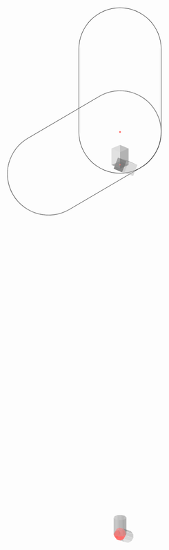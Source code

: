 <div class="example-grid">
<div class="example example3 example3-1">
  <div class="example__view">
    <div class="part">
      <div class="joint"></div>
    </div>
  </div>
</div>
<div class="example example3 example3-2">
  <div class="example__view">
    <div class="cube part">
      <div></div>
      <div class="cube joint">
        <div></div>
      </div>
    </div>
  </div>
</div>
<div class="example example3 example3-3">
  <div class="example__view">
    <div class="tube part">
      <div class="tube__face" style="--i: 0">
        <div class="tube__hexo"></div>
      </div>
      <div class="tube__face" style="--i: 1">
        <div class="tube__triangle"></div>
      </div>
      <div class="tube__face" style="--i: 2">
        <div class="tube__hexo"></div>
      </div>
      <div class="tube__face" style="--i: 3">
        <div class="tube__triangle"></div>
      </div>
      <div class="tube__face" style="--i: 4">
        <div class="tube__hexo"></div>
      </div>
      <div class="tube__face" style="--i: 5">
        <div class="tube__triangle"></div>
      </div>
      <div class="tube__face" style="--i: 6">
        <div class="tube__hexo"></div>
      </div>
      <div class="tube__face" style="--i: 7">
        <div class="tube__triangle"></div>
      </div>
      <div class="tube__face" style="--i: 8">
        <div class="tube__hexo"></div>
      </div>
      <div class="tube__face" style="--i: 9">
        <div class="tube__triangle"></div>
      </div>
      <div class="tube joint">
        <div class="tube__face" style="--i: 0">
          <div class="tube__hexo"></div>
        </div>
        <div class="tube__face" style="--i: 1">
          <div class="tube__triangle"></div>
        </div>
        <div class="tube__face" style="--i: 2">
          <div class="tube__hexo"></div>
        </div>
        <div class="tube__face" style="--i: 3">
          <div class="tube__triangle"></div>
        </div>
        <div class="tube__face" style="--i: 4">
          <div class="tube__hexo"></div>
        </div>
        <div class="tube__face" style="--i: 5">
          <div class="tube__triangle"></div>
        </div>
        <div class="tube__face" style="--i: 6">
          <div class="tube__hexo"></div>
        </div>
        <div class="tube__face" style="--i: 7">
          <div class="tube__triangle"></div>
        </div>
        <div class="tube__face" style="--i: 8">
          <div class="tube__hexo"></div>
        </div>
        <div class="tube__face" style="--i: 9">
          <div class="tube__triangle"></div>
        </div>
      </div>
    </div>
  </div>
</div>
</div>

<style>
  .example3 .example__view {
    aspect-ratio: 1;
  }
  .example3-1 .part {
    position: absolute;
    top: 10%; left: 50%;
    width: 20%; aspect-ratio: 1 / 2;
    translate: -50% 0;
    box-shadow: inset 0 0 0 1px light-dark(#333, #fff);
    border-radius: 99em;
  }
  .example3-1 .joint {
    position: absolute;
    top: 50%;
    width: 100%; height: 100%;
    box-shadow: inset 0 0 0 1px light-dark(#333, #fff);
    border-radius: 99em;
    transform-origin: center 25%;
    animation: example31 2s cubic-bezier(0.46, 0.03, 0.52, 0.96) infinite alternate-reverse;
  }
  @keyframes example31 {
    from { rotate: -60deg; }
    to { rotate: 60deg; }
  }
  .example3-1 .joint::before {
    content: '';
    position: absolute;
    top: 25%; left: 50%;
    width: 4px; aspect-ratio: 1;
    background-color: #FF5E5B;
    border-radius: 50%;
    translate: -50% -50%;
  }



  /* basic smart cube */
  .example3-2 .cube {
    width: var(--x); height: var(--y);
    background-color: color-mix(in srgb, var(--color) 50%, #333333);
  }
  .example3-2 .cube::before {
    width: 100%; height: var(--z);
    background-color: color-mix(in srgb, var(--color) 70%, #333333);
    transform-origin: top center;
    rotate: x 90deg;
  }
  .example3-2 .cube::after {
    width: 100%; height: var(--z);
    background-color: color-mix(in srgb, var(--color) 90%, white);
    translate: 0 var(--y);
    transform-origin: top center;
    rotate: x 90deg;
  }
  .example3-2 .cube > div:nth-child(1) {
    width: 100%; height: 100%;
    background-color: var(--color);
    translate: 0 0 var(--z);
  }
  .example3-2 .cube > div:nth-child(1)::before {
    width: var(--z); height: 100%;
    background-color: color-mix(in srgb, var(--color) 90%, #333333);
    transform-origin: left center;
    rotate: y 90deg;
  }
  .example3-2 .cube > div:nth-child(1)::after {
    width: var(--z); height: 100%;
    background-color: color-mix(in srgb, var(--color) 90%, #333333);
    transform-origin: left center;
    rotate: y 90deg;
    translate: var(--x);
  }

  .example3-2 .example__view {
    transform-style: preserve-3d;
  }
  .example3-2 .example__view *, .example3-2 .example__view *::before, .example3-2 .example__view *::after {
    content: '';
    position: absolute;
    transform-style: preserve-3d;
    transform-origin: top left;
  }
  .example3-2 .part {
    top: 40%; left: 50%;
    --x: 2em; --y: 2em; --z: 3em;
    --color: #d5d5d540;
    background-image: radial-gradient(#FF5E5B 2px, transparent 0);
    transform: translate(0, 0) rotateX(65deg) rotateZ(45deg);
  }
  .example3-2 .joint {
    top: 0%; left: 0%;
    --x: 2em; --y: 2em; --z: 3em;
    --color: #d5d5d540;
    background-image: radial-gradient(#FF5E5B 2px, transparent 0);
    transform-origin: center;
    animation: example32 2s cubic-bezier(0.46, 0.03, 0.52, 0.96) infinite alternate-reverse;
  }
  @keyframes example32 {
    from { transform: rotateX(180deg) rotateZ(180deg) rotateX(-60deg); }
    to { transform: rotateX(180deg) rotateZ(180deg) rotateX(60deg); }
  }

  .example3-3 .tube, .example3-3 .tube::before, .example3-3 .tube *, .example3-3 .tube *::before, .example3-3 .tube *::after {
    content: '';
    position: absolute;
    transform-style: preserve-3d;
  }

  .example3-3 {
    --color: #d5d5d540;
  }
  .example3-3 .part {
    top: 40%; left: 50%;
    translate: -50% -50%;
    transform: rotateX(155deg) rotateY(30deg);
  }
  .example3-3 .joint {
    transform-origin: top center;
    bottom: 0%;
    animation: example33 2s cubic-bezier(0.46, 0.03, 0.52, 0.96) infinite alternate-reverse;
  }
  @keyframes example33 {
    from { transform: rotateX(180deg) rotateY(180deg) rotateX(-60deg); }
    to { transform: rotateX(180deg) rotateY(180deg) rotateX(60deg); }
  }

  .example3-3 .tube {
    height: 3em;
    --radius: 1em;
    --length: calc(var(--radius) * 2 * tan(18deg));
    --angle: 36deg;
  }

  .example3-3 .tube__face {
    height: 100%; width: var(--length);
    background-color: #E2AFFF;
    transform: translateX(-50%) rotateY(calc(var(--angle) * var(--i))) translateZ(var(--radius));
  }
  .example3-3 .tube__face:nth-child(6) {
    background-color: color-mix(in srgb, var(--color) 95%, #333333);
  }
  .example3-3 .tube__face:nth-child(6) > div::before,
  .example3-3 .tube__face:nth-child(6) > div::after {
    background-color: color-mix(in srgb, var(--color) 95%, white);
  }
  .example3-3 .tube__face:nth-child(5),
  .example3-3 .tube__face:nth-child(7) {
    background-color: color-mix(in srgb, var(--color) 90%, #333333);
  }
  .example3-3 .tube__face:nth-child(5) > div,
  .example3-3 .tube__face:nth-child(7) > div {
    background-color: color-mix(in srgb, var(--color) 90%, white);
  }
  .example3-3 .tube__face:nth-child(4),
  .example3-3 .tube__face:nth-child(8) {
    background-color: color-mix(in srgb, var(--color) 85%, #333333);
  }
  .example3-3 .tube__face:nth-child(4) > div::before,
  .example3-3 .tube__face:nth-child(8) > div::before,
  .example3-3 .tube__face:nth-child(4) > div::after,
  .example3-3 .tube__face:nth-child(8) > div::after {
    background-color: color-mix(in srgb, var(--color) 85%, white);
  }
  .example3-3 .tube__face:nth-child(3),
  .example3-3 .tube__face:nth-child(9) {
    background-color: color-mix(in srgb, var(--color) 80%, #333333);
  }
  .example3-3 .tube__face:nth-child(3) > div,
  .example3-3 .tube__face:nth-child(9) > div {
    background-color: color-mix(in srgb, var(--color) 80%, white);
  }
  .example3-3 .tube__face:nth-child(2),
  .example3-3 .tube__face:nth-child(10) {
    background-color: color-mix(in srgb, var(--color) 75%, #333333);
  }
  .example3-3 .tube__face:nth-child(2) > div::before,
  .example3-3 .tube__face:nth-child(10) > div::before,
  .example3-3 .tube__face:nth-child(2) > div::after,
  .example3-3 .tube__face:nth-child(10) > div::after {
    background-color: color-mix(in srgb, var(--color) 75%, white);
  }
  .example3-3 .tube__face:nth-child(1) {
    background-color: color-mix(in srgb, var(--color) 70%, #333333);
  }
  .example3-3 .tube__face:nth-child(1) > div {
    background-color: color-mix(in srgb, var(--color) 70%, white);
  }

  .example3-3 .tube__hexo, .tube::before {
    width: calc(var(--radius) * 2);
    aspect-ratio: 1;
    --radius: calc(var(--length) / (2 * sin(36deg)));
    --point1-x: calc(var(--radius) + var(--radius) * sin(2 * 1 * 3.14 / 5));
    --point1-y: calc(var(--radius) + var(--radius) * cos(2 * 1 * 3.14 / 5));
    --point2-x: calc(var(--radius) + var(--radius) * sin(2 * 2 * 3.14 / 5));
    --point2-y: calc(var(--radius) + var(--radius) * cos(2 * 2 * 3.14 / 5));
    --point3-x: calc(var(--radius) + var(--radius) * sin(2 * 3 * 3.14 / 5));
    --point3-y: calc(var(--radius) + var(--radius) * cos(2 * 3 * 3.14 / 5));
    --point4-x: calc(var(--radius) + var(--radius) * sin(2 * 4 * 3.14 / 5));
    --point4-y: calc(var(--radius) + var(--radius) * cos(2 * 4 * 3.14 / 5));
    --point5-x: calc(var(--radius) + var(--radius) * sin(2 * 5 * 3.14 / 5));
    --point5-y: calc(var(--radius) + var(--radius) * cos(2 * 5 * 3.14 / 5));
    clip-path: polygon(
      var(--point1-x) var(--point1-y),
      var(--point2-x) var(--point2-y),
      var(--point3-x) var(--point3-y),
      var(--point4-x) var(--point4-y),
      var(--point5-x) var(--point5-y));
  }
  .example3-3 .tube::before {
    background-color: orange;
    rotate: x 90deg;
    transform: translateX(-50%) translateY(0%) translateZ(calc(var(--length) * 2.24));
    background-color: color-mix(in srgb, #FF5E5B 95%, white);
  }

  .example3-3 .tube__hexo {
    left: 50%;
    translate: -50% -9%;
    transform-origin: center 9%;
    rotate: x 206deg;
    --color: #FF5E5B;
  }

  .example3-3 .tube__triangle {
    width: var(--length);
    height: calc((var(--length) * sqrt(3)) / 2);
    transform-origin: center top;
    rotate: x 191deg;
    --color: #FF5E5B;
  }
  .example3-3 .tube__triangle::before,
  .example3-3 .tube__triangle::after {
    width: 100%; height: 100%;
    clip-path: polygon(0 0, 100% 0, 50% 100%);
  }
  .example3-3 .tube__triangle::after {
    transform-origin: center bottom;
    rotate: x -139deg;
  }
</style>
